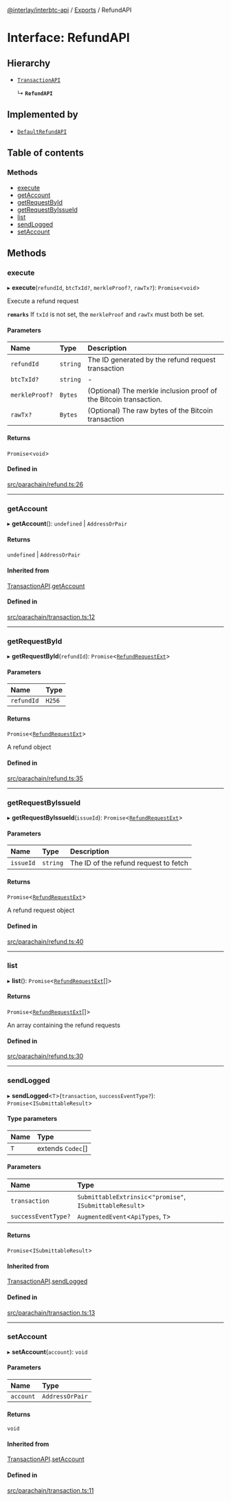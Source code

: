 [@interlay/interbtc-api](/README.md) / [Exports](/modules.md) / RefundAPI

# Interface: RefundAPI

## Hierarchy

- [`TransactionAPI`](/interfaces/TransactionAPI.md)

  ↳ **`RefundAPI`**

## Implemented by

- [`DefaultRefundAPI`](/classes/DefaultRefundAPI.md)

## Table of contents

### Methods

- [execute](/interfaces/RefundAPI.md#execute)
- [getAccount](/interfaces/RefundAPI.md#getaccount)
- [getRequestById](/interfaces/RefundAPI.md#getrequestbyid)
- [getRequestByIssueId](/interfaces/RefundAPI.md#getrequestbyissueid)
- [list](/interfaces/RefundAPI.md#list)
- [sendLogged](/interfaces/RefundAPI.md#sendlogged)
- [setAccount](/interfaces/RefundAPI.md#setaccount)

## Methods

### execute

▸ **execute**(`refundId`, `btcTxId?`, `merkleProof?`, `rawTx?`): `Promise`<`void`\>

Execute a refund request

**`remarks`** If `txId` is not set, the `merkleProof` and `rawTx` must both be set.

#### Parameters

| Name | Type | Description |
| :------ | :------ | :------ |
| `refundId` | `string` | The ID generated by the refund request transaction |
| `btcTxId?` | `string` | - |
| `merkleProof?` | `Bytes` | (Optional) The merkle inclusion proof of the Bitcoin transaction. |
| `rawTx?` | `Bytes` | (Optional) The raw bytes of the Bitcoin transaction |

#### Returns

`Promise`<`void`\>

#### Defined in

[src/parachain/refund.ts:26](https://github.com/interlay/interbtc-api/blob/3128908/src/parachain/refund.ts#L26)

___

### getAccount

▸ **getAccount**(): `undefined` \| `AddressOrPair`

#### Returns

`undefined` \| `AddressOrPair`

#### Inherited from

[TransactionAPI](/interfaces/TransactionAPI.md).[getAccount](/interfaces/TransactionAPI.md#getaccount)

#### Defined in

[src/parachain/transaction.ts:12](https://github.com/interlay/interbtc-api/blob/3128908/src/parachain/transaction.ts#L12)

___

### getRequestById

▸ **getRequestById**(`refundId`): `Promise`<[`RefundRequestExt`](/interfaces/RefundRequestExt.md)\>

#### Parameters

| Name | Type |
| :------ | :------ |
| `refundId` | `H256` |

#### Returns

`Promise`<[`RefundRequestExt`](/interfaces/RefundRequestExt.md)\>

A refund object

#### Defined in

[src/parachain/refund.ts:35](https://github.com/interlay/interbtc-api/blob/3128908/src/parachain/refund.ts#L35)

___

### getRequestByIssueId

▸ **getRequestByIssueId**(`issueId`): `Promise`<[`RefundRequestExt`](/interfaces/RefundRequestExt.md)\>

#### Parameters

| Name | Type | Description |
| :------ | :------ | :------ |
| `issueId` | `string` | The ID of the refund request to fetch |

#### Returns

`Promise`<[`RefundRequestExt`](/interfaces/RefundRequestExt.md)\>

A refund request object

#### Defined in

[src/parachain/refund.ts:40](https://github.com/interlay/interbtc-api/blob/3128908/src/parachain/refund.ts#L40)

___

### list

▸ **list**(): `Promise`<[`RefundRequestExt`](/interfaces/RefundRequestExt.md)[]\>

#### Returns

`Promise`<[`RefundRequestExt`](/interfaces/RefundRequestExt.md)[]\>

An array containing the refund requests

#### Defined in

[src/parachain/refund.ts:30](https://github.com/interlay/interbtc-api/blob/3128908/src/parachain/refund.ts#L30)

___

### sendLogged

▸ **sendLogged**<`T`\>(`transaction`, `successEventType?`): `Promise`<`ISubmittableResult`\>

#### Type parameters

| Name | Type |
| :------ | :------ |
| `T` | extends `Codec`[] |

#### Parameters

| Name | Type |
| :------ | :------ |
| `transaction` | `SubmittableExtrinsic`<``"promise"``, `ISubmittableResult`\> |
| `successEventType?` | `AugmentedEvent`<`ApiTypes`, `T`\> |

#### Returns

`Promise`<`ISubmittableResult`\>

#### Inherited from

[TransactionAPI](/interfaces/TransactionAPI.md).[sendLogged](/interfaces/TransactionAPI.md#sendlogged)

#### Defined in

[src/parachain/transaction.ts:13](https://github.com/interlay/interbtc-api/blob/3128908/src/parachain/transaction.ts#L13)

___

### setAccount

▸ **setAccount**(`account`): `void`

#### Parameters

| Name | Type |
| :------ | :------ |
| `account` | `AddressOrPair` |

#### Returns

`void`

#### Inherited from

[TransactionAPI](/interfaces/TransactionAPI.md).[setAccount](/interfaces/TransactionAPI.md#setaccount)

#### Defined in

[src/parachain/transaction.ts:11](https://github.com/interlay/interbtc-api/blob/3128908/src/parachain/transaction.ts#L11)
